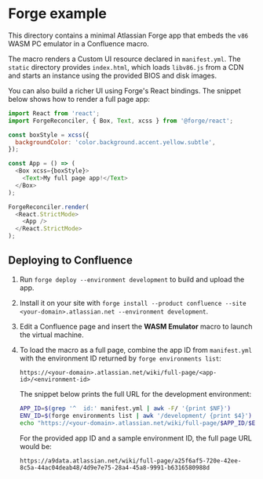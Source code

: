 # Forge example

This directory contains a minimal Atlassian Forge app that embeds the `v86` WASM PC emulator in a Confluence macro.

The macro renders a Custom UI resource declared in `manifest.yml`. The `static` directory provides `index.html`, which loads `libv86.js` from a CDN and starts an instance using the provided BIOS and disk images.

You can also build a richer UI using Forge's React bindings. The snippet below shows how to render a full page app:

```javascript
import React from 'react';
import ForgeReconciler, { Box, Text, xcss } from '@forge/react';

const boxStyle = xcss({
  backgroundColor: 'color.background.accent.yellow.subtle',
});

const App = () => (
  <Box xcss={boxStyle}>
    <Text>My full page app!</Text>
  </Box>
);

ForgeReconciler.render(
  <React.StrictMode>
    <App />
  </React.StrictMode>
);
```

## Deploying to Confluence

1. Run `forge deploy --environment development` to build and upload the app.
2. Install it on your site with `forge install --product confluence --site <your-domain>.atlassian.net --environment development`.
3. Edit a Confluence page and insert the **WASM Emulator** macro to launch the virtual machine.
4. To load the macro as a full page, combine the app ID from `manifest.yml` with the environment ID returned by `forge environments list`:

   ```
   https://<your-domain>.atlassian.net/wiki/full-page/<app-id>/<environment-id>
   ```

   The snippet below prints the full URL for the development environment:

   ```bash
   APP_ID=$(grep '^  id:' manifest.yml | awk -F/ '{print $NF}')
   ENV_ID=$(forge environments list | awk '/development/ {print $4}')
   echo "https://<your-domain>.atlassian.net/wiki/full-page/$APP_ID/$ENV_ID"
   ```

   For the provided app ID and a sample environment ID, the full page URL would be:

   `https://a9data.atlassian.net/wiki/full-page/a25f6af5-720e-42ee-8c5a-44ac04deab48/4d9e7e75-28a4-45a8-9991-b6316580988d`
